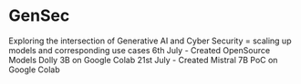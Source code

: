 # GenSec
Exploring the intersection of Generative AI and Cyber Security = scaling up models and corresponding use cases 
6th July - Created OpenSource Models Dolly 3B on Google Colab
21st July - Created Mistral 7B PoC on Google Colab
